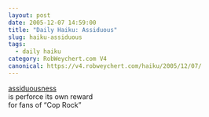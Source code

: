 ```yaml
---
layout: post
date: 2005-12-07 14:59:00
title: "Daily Haiku: Assiduous"
slug: haiku-assiduous
tags:
  - daily haiku
category: RobWeychert.com V4
canonical: https://v4.robweychert.com/haiku/2005/12/07/
---
```


[assiduousness](http://dictionary.reference.com/wordoftheday/archive/2005/12/07.html)  
is perforce its own reward  
for fans of “Cop Rock”